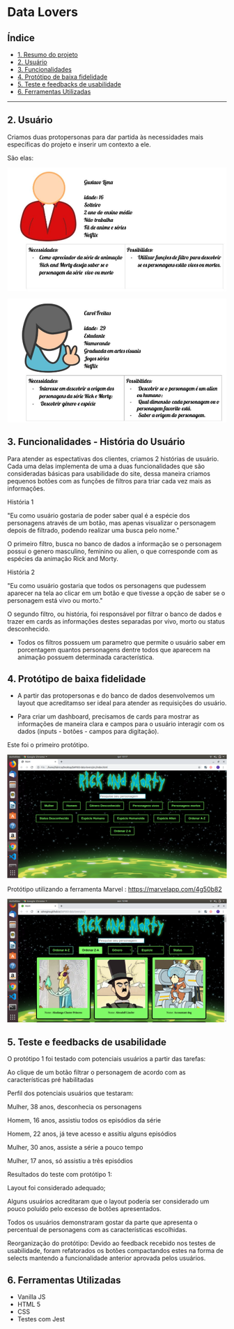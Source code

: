 # Data Lovers

## Índice

* [1. Resumo do projeto](#1-resumo-do-projeto)
* [2. Usuário](#2-Usuário)
* [3. Funcionalidades](#3-Funcionalidades-(História-de-Usuário))
* [4. Protótipo de baixa fidelidade  ](#4-Protótipo-de-baixa-fidelidade)
* [5. Teste e feedbacks de usabilidade](#5-Teste-e-feedbacks-de-usabilidade)
* [6. Ferramentas Utilizadas](#6-Feramentas-Utilizadas)

***


## 2. Usuário

Criamos duas protopersonas para dar partida às necessidades mais específicas do projeto e inserir um contexto a ele.

São elas:

![](/src/imagens/persona1.jpg)

![](/src/imagens/persona2.jpg)

## 3. Funcionalidades - História do Usuário

Para atender as espectativas dos clientes, criamos 2 histórias de usuário. Cada uma delas implementa de uma a duas funcionalidades que são consideradas básicas para usabilidade do site, dessa maneira criamos pequenos botões com as funções de filtros para triar cada vez mais as informações.

História 1

"Eu como usuário gostaria de poder saber qual é a espécie dos personagens através de um botão, mas apenas visualizar o personagem depois de filtrado, podendo realizar uma busca pelo nome."

O primeiro filtro, busca no banco de dados a informação se o personagem possui o genero masculino, feminino ou alien, o que corresponde com as espécies da animação Rick and Morty.  

História 2

"Eu como usuário gostaria que todos os personagens que pudessem aparecer na tela ao clicar em um botão e que tivesse a opção de saber se o personagem está vivo ou morto."

O segundo filtro, ou história, foi responsável por filtrar o banco de dados e trazer em cards as informações destes separadas por vivo, morto ou status desconhecido. 

* Todos os filtros possuem um parametro que permite o usuário saber em porcentagem quantos personagens dentre todos que aparecem na animação possuem determinada característica.  

## 4. Protótipo de baixa fidelidade

* A partir das protopersonas e do banco de dados desenvolvemos um layout que acreditamso ser ideal para atender as requisições do usuário.

* Para criar um dashboard, precisamos de cards para mostrar as informações de maneira clara e campos para o usuário interagir com os dados (inputs - botões - campos para digitação).

Este foi o primeiro protótipo.

![](/src/imagens/prototipo.png)

Protótipo utilizando a ferramenta Marvel : https://marvelapp.com/4g50b82

![](/src/imagens/prototipo2.png)


## 5. Teste e feedbacks de usabilidade

O protótipo 1 foi testado com potenciais usuários a partir das tarefas:

Ao clique de um botão filtrar o personagem de acordo com as características pré habilitadas 

Perfil dos potenciais usuários que testaram:

Mulher, 38 anos, desconhecia os personagens

Homem, 16 anos, assistiu todos os episódios da série

Homem, 22 anos, já teve acesso e assitiu alguns episódios 

Mulher, 30 anos, assiste a série a pouco tempo

Mulher, 17 anos, só assistiu a três episódios

Resultados do teste com protótipo 1:

Layout foi considerado adequado;

Alguns usuários acreditaram que o layout poderia ser considerado um pouco poluído pelo excesso de botões apresentados. 

Todos os usuários demonstraram gostar da parte que apresenta o percentual de personagens com as características escolhidas. 

Reorganização do protótipo:
Devido ao feedback recebido nos testes de usabilidade, foram refatorados os botões compactandos estes na forma de selects mantendo a funcionalidade anterior aprovada pelos usuários. 
## 6. Ferramentas Utilizadas 

* Vanilla JS
* HTML 5
* CSS
* Testes com Jest